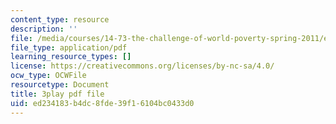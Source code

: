 ```yaml
---
content_type: resource
description: ''
file: /media/courses/14-73-the-challenge-of-world-poverty-spring-2011/ed234183b4dc8fde39f16104bc0433d0_b0VOqHiq5zU.pdf
file_type: application/pdf
learning_resource_types: []
license: https://creativecommons.org/licenses/by-nc-sa/4.0/
ocw_type: OCWFile
resourcetype: Document
title: 3play pdf file
uid: ed234183-b4dc-8fde-39f1-6104bc0433d0
---
```

